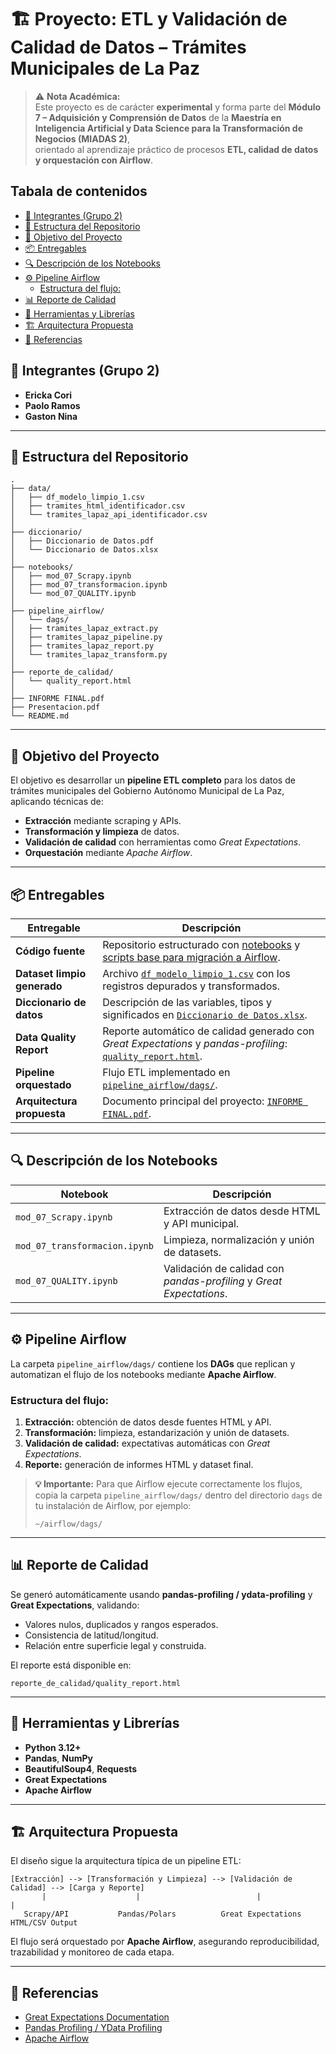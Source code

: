<!-- omit in toc -->
# 🏗️ Proyecto: ETL y Validación de Calidad de Datos – Trámites Municipales de La Paz

> ⚠️ **Nota Académica:**  
> Este proyecto es de carácter **experimental** y forma parte del **Módulo 7 – Adquisición y Comprensión de Datos** de la **Maestría en Inteligencia Artificial y Data Science para la Transformación de Negocios (MIADAS 2)**,  
> orientado al aprendizaje práctico de procesos **ETL, calidad de datos y orquestación con Airflow**.


<!-- omit in toc -->
## Tabala de contenidos
- [👥 Integrantes (Grupo 2)](#-integrantes-grupo-2)
- [📁 Estructura del Repositorio](#-estructura-del-repositorio)
- [🎯 Objetivo del Proyecto](#-objetivo-del-proyecto)
- [📦 Entregables](#-entregables)
- [🔍 Descripción de los Notebooks](#-descripción-de-los-notebooks)
- [⚙️ Pipeline Airflow](#️-pipeline-airflow)
  - [Estructura del flujo:](#estructura-del-flujo)
- [📊 Reporte de Calidad](#-reporte-de-calidad)
- [🧩 Herramientas y Librerías](#-herramientas-y-librerías)
- [🏗️ Arquitectura Propuesta](#️-arquitectura-propuesta)
- [📘 Referencias](#-referencias)


## 👥 Integrantes (Grupo 2)
- **Ericka Cori**  
- **Paolo Ramos**  
- **Gaston Nina**

---

## 📁 Estructura del Repositorio

```
.
├── data/
│   ├── df_modelo_limpio_1.csv
│   ├── tramites_html_identificador.csv
│   └── tramites_lapaz_api_identificador.csv
│
├── diccionario/
│   ├── Diccionario de Datos.pdf
│   └── Diccionario de Datos.xlsx
│
├── notebooks/
│   ├── mod_07_Scrapy.ipynb
│   ├── mod_07_transformacion.ipynb
│   └── mod_07_QUALITY.ipynb
│
├── pipeline_airflow/
│   └── dags/
│   ├── tramites_lapaz_extract.py
│   ├── tramites_lapaz_pipeline.py
│   ├── tramites_lapaz_report.py
│   └── tramites_lapaz_transform.py
│
├── reporte_de_calidad/
│   └── quality_report.html
│
├── INFORME FINAL.pdf
├── Presentacion.pdf
└── README.md
```

---

## 🎯 Objetivo del Proyecto

El objetivo es desarrollar un **pipeline ETL completo** para los datos de trámites municipales del Gobierno Autónomo Municipal de La Paz, aplicando técnicas de:
- **Extracción** mediante scraping y APIs.
- **Transformación y limpieza** de datos.
- **Validación de calidad** con herramientas como *Great Expectations*.
- **Orquestación** mediante *Apache Airflow*.

---

## 📦 Entregables

| Entregable | Descripción |
|-------------|--------------|
| **Código fuente** | Repositorio estructurado con [notebooks](notebooks/) y [scripts base para migración a Airflow](pipeline_airflow/dags/). |
| **Dataset limpio generado** | Archivo [`df_modelo_limpio_1.csv`](data/df_modelo_limpio_1.csv) con los registros depurados y transformados. |
| **Diccionario de datos** | Descripción de las variables, tipos y significados en [`Diccionario de Datos.xlsx`](diccionario/Diccionario%20de%20Datos.xlsx). |
| **Data Quality Report** | Reporte automático de calidad generado con *Great Expectations* y *pandas-profiling*: [`quality_report.html`](reporte_de_calidad/quality_report.html). |
| **Pipeline orquestado** | Flujo ETL implementado en [`pipeline_airflow/dags/`](pipeline_airflow/dags/). |
| **Arquitectura propuesta** | Documento principal del proyecto: [`INFORME FINAL.pdf`](INFORME%20FINAL.pdf). |


---

## 🔍 Descripción de los Notebooks

| Notebook | Descripción |
|-----------|-------------|
| `mod_07_Scrapy.ipynb` | Extracción de datos desde HTML y API municipal. |
| `mod_07_transformacion.ipynb` | Limpieza, normalización y unión de datasets. |
| `mod_07_QUALITY.ipynb` | Validación de calidad con *pandas-profiling* y *Great Expectations*. |

---

## ⚙️ Pipeline Airflow

La carpeta `pipeline_airflow/dags/` contiene los **DAGs** que replican y automatizan el flujo de los notebooks mediante **Apache Airflow**.

### Estructura del flujo:
1. **Extracción:** obtención de datos desde fuentes HTML y API.
2. **Transformación:** limpieza, estandarización y unión de datasets.
3. **Validación de calidad:** expectativas automáticas con *Great Expectations*.
4. **Reporte:** generación de informes HTML y dataset final.

> **💡 Importante:**
> Para que Airflow ejecute correctamente los flujos, copia la carpeta `pipeline_airflow/dags/` dentro del directorio `dags` de tu instalación de Airflow, por ejemplo:
> ```
> ~/airflow/dags/
> ```


---

## 📊 Reporte de Calidad

Se generó automáticamente usando **pandas-profiling / ydata-profiling** y **Great Expectations**, validando:
- Valores nulos, duplicados y rangos esperados.
- Consistencia de latitud/longitud.
- Relación entre superficie legal y construida.

El reporte está disponible en:
```
reporte_de_calidad/quality_report.html
```

---

## 🧩 Herramientas y Librerías

- **Python 3.12+**
- **Pandas**, **NumPy**
- **BeautifulSoup4**, **Requests**
- **Great Expectations**
- **Apache Airflow**

---

## 🏗️ Arquitectura Propuesta

El diseño sigue la arquitectura típica de un pipeline ETL:

```
[Extracción] --> [Transformación y Limpieza] --> [Validación de Calidad] --> [Carga y Reporte]
       |                    |                          |                         |
   Scrapy/API           Pandas/Polars          Great Expectations       HTML/CSV Output
```

El flujo será orquestado por **Apache Airflow**, asegurando reproducibilidad, trazabilidad y monitoreo de cada etapa.

---

## 📘 Referencias

- [Great Expectations Documentation](https://docs.greatexpectations.io/)
- [Pandas Profiling / YData Profiling](https://ydata-profiling.ydata.ai/docs/master/)
- [Apache Airflow](https://airflow.apache.org/)